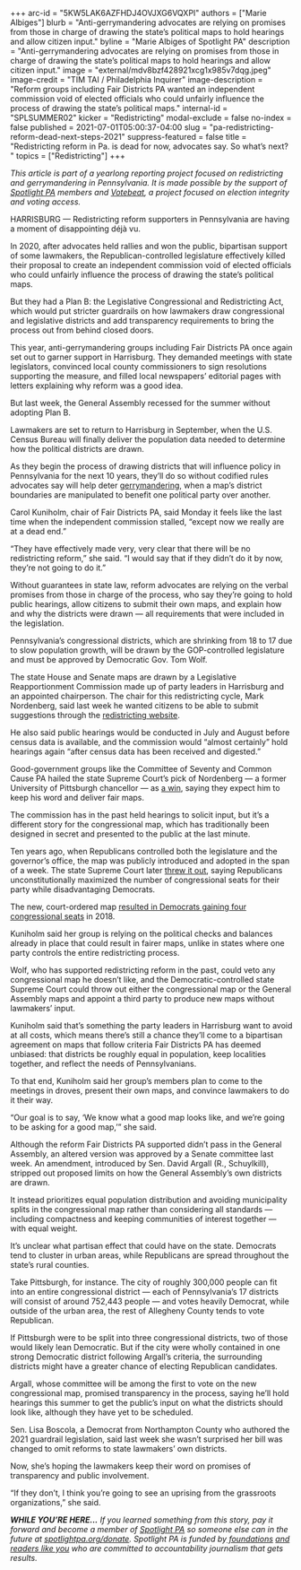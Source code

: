 +++
arc-id = "5KW5LAK6AZFHDJ4OVJXG6VQXPI"
authors = ["Marie Albiges"]
blurb = "Anti-gerrymandering advocates are relying on promises from those in charge of drawing the state’s political maps to hold hearings and allow citizen input."
byline = "Marie Albiges of Spotlight PA"
description = "Anti-gerrymandering advocates are relying on promises from those in charge of drawing the state’s political maps to hold hearings and allow citizen input."
image = "external/mdv8bzf428921xcg1x985v7dqg.jpeg"
image-credit = "TIM TAI / Philadelphia Inquirer"
image-description = "Reform groups including Fair Districts PA wanted an independent commission void of elected officials who could unfairly influence the process of drawing the state’s political maps."
internal-id = "SPLSUMMER02"
kicker = "Redistricting"
modal-exclude = false
no-index = false
published = 2021-07-01T05:00:37-04:00
slug = "pa-redistricting-reform-dead-next-steps-2021"
suppress-featured = false
title = "Redistricting reform in Pa. is dead for now, advocates say. So what’s next? "
topics = ["Redistricting"]
+++

<i>This article is part of a yearlong reporting project focused on redistricting and gerrymandering in Pennsylvania. It is made possible by the support of </i><a href="https://www.spotlightpa.org/"><i>Spotlight PA</i></a><i> members and </i><a href="https://web.archive.org/20201019151248/https://votebeat.org/"><i>Votebeat</i></a><i>, a project focused on election integrity and voting access.</i>

HARRISBURG — Redistricting reform supporters in Pennsylvania are having a moment of disappointing déjà vu.

In 2020, after advocates held rallies and won the public, bipartisan support of some lawmakers, the Republican-controlled legislature effectively killed their proposal to create an independent commission void of elected officials who could unfairly influence the process of drawing the state’s political maps.

But they had a Plan B: the Legislative Congressional and Redistricting Act, which would put stricter guardrails on how lawmakers draw congressional and legislative districts and add transparency requirements to bring the process out from behind closed doors.

<script src="https://www.spotlightpa.org/embed.js" async></script><div data-spl-embed-version="1" data-spl-src="https://www.spotlightpa.org/embeds/newsletter/"></div>

This year, anti-gerrymandering groups including Fair Districts PA once again set out to garner support in Harrisburg. They demanded meetings with state legislators, convinced local county commissioners to sign resolutions supporting the measure, and filled local newspapers’ editorial pages with letters explaining why reform was a good idea.

But last week, the General Assembly recessed for the summer without adopting Plan B.

Lawmakers are set to return to Harrisburg in September, when the U.S. Census Bureau will finally deliver the population data needed to determine how the political districts are drawn.

As they begin the process of drawing districts that will influence policy in Pennsylvania for the next 10 years, they’ll do so without codified rules advocates say will help deter <a href="https://www.spotlightpa.org/news/2021/05/pa-house-senate-political-maps-gerrymandered-math-tests-republican-majorities/">gerrymandering,</a> when a map’s district boundaries are manipulated to benefit one political party over another.

Carol Kuniholm, chair of Fair Districts PA, said Monday it feels like the last time when the independent commission stalled, “except now we really are at a dead end.”

“They have effectively made very, very clear that there will be no redistricting reform,” she said. “I would say that if they didn’t do it by now, they’re not going to do it.”

Without guarantees in state law, reform advocates are relying on the verbal promises from those in charge of the process, who say they’re going to hold public hearings, allow citizens to submit their own maps, and explain how and why the districts were drawn — all requirements that were included in the legislation.

Pennsylvania’s congressional districts, which are shrinking from 18 to 17 due to slow population growth, will be drawn by the GOP-controlled legislature and must be approved by Democratic Gov. Tom Wolf.

The state House and Senate maps are drawn by a Legislative Reapportionment Commission made up of party leaders in Harrisburg and an appointed chairperson. The chair for this redistricting cycle, Mark Nordenberg, said last week he wanted citizens to be able to submit suggestions through the <a href="https://www.redistricting.state.pa.us/">redistricting website</a>.

He also said public hearings would be conducted in July and August before census data is available, and the commission would “almost certainly” hold hearings again “after census data has been received and digested.”

Good-government groups like the Committee of Seventy and Common Cause PA hailed the state Supreme Court’s pick of Nordenberg — a former University of Pittsburgh chancellor — as <a href="https://web.archive.org/web/20210924022126/https://seventy.org/media/press-releases/2021/05/04/committee-of-seventy-and-draw-the-lines-pa-congratulate-mark-nordenberg-on-his-appointment-to-chair-the-legislative-reapportionment-commission">a win</a>, saying they expect him to keep his word and deliver fair maps.

The commission has in the past held hearings to solicit input, but it’s a different story for the congressional map, which has traditionally been designed in secret and presented to the public at the last minute.

Ten years ago, when Republicans controlled both the legislature and the governor’s office, the map was publicly introduced and adopted in the span of a week. The state Supreme Court later <a href="https://www.inquirer.com/philly/news/pa-supreme-court-strikes-down-congressional-map-as-unconstitutional-orders-change-before-may-primary-20180122.html">threw it out</a>, saying Republicans unconstitutionally maximized the number of congressional seats for their party while disadvantaging Democrats.

The new, court-ordered map <a href="https://www.inquirer.com/philly/news/politics/elections/pa-congress-results-election-2018-house-of-representatives-democrats-republicans-20181107.html">resulted in Democrats gaining four congressional seats</a> in 2018.

Kuniholm said her group is relying on the political checks and balances already in place that could result in fairer maps, unlike in states where one party controls the entire redistricting process.

Wolf, who has supported redistricting reform in the past, could veto any congressional map he doesn’t like, and the Democratic-controlled state Supreme Court could throw out either the congressional map or the General Assembly maps and appoint a third party to produce new maps without lawmakers’ input.

Kuniholm said that’s something the party leaders in Harrisburg want to avoid at all costs, which means there’s still a chance they’ll come to a bipartisan agreement on maps that follow criteria Fair Districts PA has deemed unbiased: that districts be roughly equal in population, keep localities together, and reflect the needs of Pennsylvanians.

To that end, Kuniholm said her group’s members plan to come to the meetings in droves, present their own maps, and convince lawmakers to do it their way.

“Our goal is to say, ‘We know what a good map looks like, and we’re going to be asking for a good map,’” she said.

Although the reform Fair Districts PA supported didn’t pass in the General Assembly, an altered version was approved by a Senate committee last week. An amendment, introduced by Sen. David Argall (R., Schuylkill), stripped out proposed limits on how the General Assembly’s own districts are drawn.

It instead prioritizes equal population distribution and avoiding municipality splits in the congressional map rather than considering all standards — including compactness and keeping communities of interest together — with equal weight.

It’s unclear what partisan effect that could have on the state. Democrats tend to cluster in urban areas, while Republicans are spread throughout the state’s rural counties.

Take Pittsburgh, for instance. The city of roughly 300,000 people can fit into an entire congressional district — each of Pennsylvania’s 17 districts will consist of around 752,443 people — and votes heavily Democrat, while outside of the urban area, the rest of Allegheny County tends to vote Republican.

If Pittsburgh were to be split into three congressional districts, two of those would likely lean Democratic. But if the city were wholly contained in one strong Democratic district following Argall’s criteria, the surrounding districts might have a greater chance of electing Republican candidates.

<script src="https://www.spotlightpa.org/embed.js" async></script><div data-spl-embed-version="1" data-spl-src="https://www.spotlightpa.org/embeds/donate/?teaser_text=If%20you%20learned%20something%20from%20this%20report%2C%20pay%20it%20forward%20and%20become%20a%20member%20of%20Spotlight%20PA%20so%20someone%20else%20can%20in%20the%20future."></div>


Argall, whose committee will be among the first to vote on the new congressional map, promised transparency in the process, saying he’ll hold hearings this summer to get the public’s input on what the districts should look like, although they have yet to be scheduled.

Sen. Lisa Boscola, a Democrat from Northampton County who authored the 2021 guardrail legislation, said last week she wasn’t surprised her bill was changed to omit reforms to state lawmakers’ own districts.

Now, she’s hoping the lawmakers keep their word on promises of transparency and public involvement.

“If they don’t, I think you’re going to see an uprising from the grassroots organizations,” she said.

<i><b>WHILE YOU’RE HERE...</b></i><i> If you learned something from this story, pay it forward and become a member of </i><a href="https://www.spotlightpa.org/"><i>Spotlight PA</i></a><i> so someone else can in the future at </i><a href="https://www.spotlightpa.org/donate"><i>spotlightpa.org/donate</i></a><i>. Spotlight PA is funded by</i><a href="https://www.spotlightpa.org/support"><i> foundations</i></a><i> </i><a href="https://www.spotlightpa.org/support"><i>and readers like you</i></a><i> who are committed to accountability journalism that gets results.</i>
